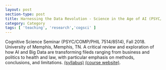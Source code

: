 ```yaml
---
layout: post
section-type: post
title: Harnessing the Data Revolution - Science in the Age of AI (PSYC/COMP/PHIL 7514/8514)
category: Category
tags: [ 'teaching', 'research','cogsci' ]
---
```

Cognitive Science Seminar (PSYC/COMP/PHIL 7514/8514), Fall 2018. University of Memphis, Memphis, TN. A critical review and exploration of how AI and Big Data are transforming fileds ranging from business and politics to health and law, with particular emphasis on methods, conclusions, and limitations.   [(syllabus)](https://umdrive.memphis.edu/aolney/public/Teaching/cogsci_f18_syllabus.pdf) [(course website)](https://cogsciseminarfall2018.blogspot.com/).


